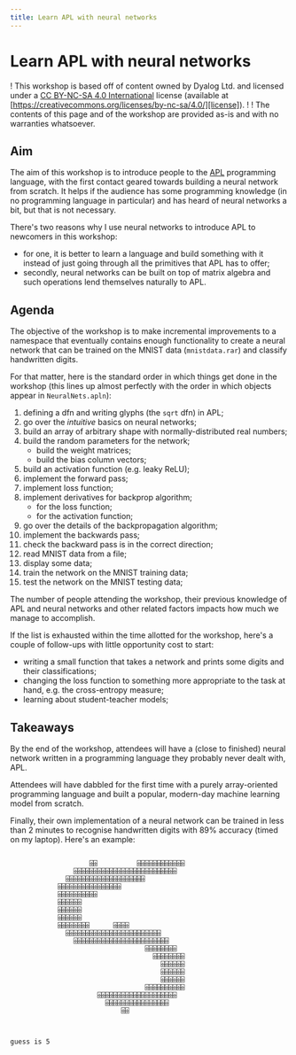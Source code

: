 ```yaml
---
title: Learn APL with neural networks
---
```


# Learn APL with neural networks

! This workshop is based off of content owned by Dyalog Ltd. and licensed under a [CC BY-NC-SA 4.0 International][license] license (available at [https://creativecommons.org/licenses/by-nc-sa/4.0/][license]).
!
! The contents of this page and of the workshop are provided as-is and with no warranties whatsoever.

## Aim

The aim of this workshop is to introduce people to the [APL] programming language, with the first contact geared towards building a neural network from scratch. It helps if the audience has some programming knowledge (in no programming language in particular) and has heard of neural networks a bit, but that is not necessary.

There's two reasons why I use neural networks to introduce APL to newcomers in this workshop:

 - for one, it is better to learn a language and build something with it instead of just going through all the primitives that APL has to offer;
 - secondly, neural networks can be built on top of matrix algebra and such operations lend themselves naturally to APL.


## Agenda

The objective of the workshop is to make incremental improvements to a namespace that eventually contains enough functionality to create a neural network that can be trained on the MNIST data (`mnistdata.rar`) and classify handwritten digits.

For that matter, here is the standard order in which things get done in the workshop (this lines up almost perfectly with the order in which objects appear in `NeuralNets.apln`):

 1. defining a dfn and writing glyphs (the `sqrt` dfn) in APL;
 2. go over the *intuitive* basics on neural networks;
 3. build an array of arbitrary shape with normally-distributed real numbers;
 4. build the random parameters for the network;
    - build the weight matrices;
    - build the bias column vectors;
 5. build an activation function (e.g. leaky ReLU);
 6. implement the forward pass;
 7. implement loss function;
 8. implement derivatives for backprop algorithm;
    - for the loss function;
    - for the activation function;
 9. go over the details of the backpropagation algorithm;
 10. implement the backwards pass;
 11. check the backward pass is in the correct direction;
 12. read MNIST data from a file;
 13. display some data;
 14. train the network on the MNIST training data;
 15. test the network on the MNIST testing data;

The number of people attending the workshop, their previous knowledge of APL and neural networks and other related factors impacts how much we manage to accomplish.

If the list is exhausted within the time allotted for the workshop, here's a couple of follow-ups with little opportunity cost to start:

 - writing a small function that takes a network and prints some digits and their classifications;
 - changing the loss function to something more appropriate to the task at hand, e.g. the cross-entropy measure;
 - learning about student-teacher models;


## Takeaways

By the end of the workshop, attendees will have a (close to finished) neural network written in a programming language they probably never dealt with, APL.

Attendees will have dabbled for the first time with a purely array-oriented programming language and built a popular, modern-day machine learning model from scratch.

Finally, their own implementation of a neural network can be trained in less than 2 minutes to recognise handwritten digits with 89% accuracy (timed on my laptop). Here's an example:

```APL
                                                        
                    ⌹⌹          ⌹⌹⌹⌹⌹⌹⌹⌹⌹⌹⌹⌹            
                ⌹⌹⌹⌹⌹⌹⌹⌹⌹⌹⌹⌹⌹⌹⌹⌹⌹⌹⌹⌹⌹⌹⌹⌹⌹⌹              
              ⌹⌹⌹⌹⌹⌹⌹⌹⌹⌹⌹⌹⌹⌹⌹⌹⌹⌹⌹⌹                      
            ⌹⌹⌹⌹⌹⌹⌹⌹⌹⌹⌹⌹⌹⌹⌹⌹                            
            ⌹⌹⌹⌹⌹⌹⌹⌹⌹⌹                                  
            ⌹⌹⌹⌹⌹⌹                                      
            ⌹⌹⌹⌹⌹⌹                                      
            ⌹⌹⌹⌹⌹⌹                                      
            ⌹⌹⌹⌹⌹⌹⌹⌹      ⌹⌹⌹⌹                          
              ⌹⌹⌹⌹⌹⌹⌹⌹⌹⌹⌹⌹⌹⌹⌹⌹⌹⌹⌹⌹⌹⌹⌹⌹                  
                ⌹⌹⌹⌹⌹⌹⌹⌹⌹⌹⌹⌹⌹⌹⌹⌹⌹⌹⌹⌹⌹⌹⌹⌹                
                                  ⌹⌹⌹⌹⌹⌹⌹⌹              
                                    ⌹⌹⌹⌹⌹⌹⌹⌹            
                                      ⌹⌹⌹⌹⌹⌹            
                                      ⌹⌹⌹⌹⌹⌹            
                                      ⌹⌹⌹⌹⌹⌹            
                                  ⌹⌹⌹⌹⌹⌹⌹⌹⌹⌹            
                      ⌹⌹⌹⌹⌹⌹⌹⌹⌹⌹⌹⌹⌹⌹⌹⌹⌹⌹⌹⌹              
                        ⌹⌹⌹⌹⌹⌹⌹⌹⌹⌹⌹⌹⌹⌹⌹⌹                
                            ⌹⌹                          
                                                        
                                                        
                                                        
guess is 5
```

[APL]: https://aplwiki.com
[license]: https://creativecommons.org/licenses/by-nc-sa/4.0/
